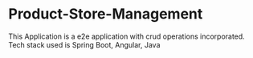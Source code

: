 # Product-Store-Management
This Application is a e2e application with crud operations incorporated. Tech stack used is Spring Boot, Angular, Java 
